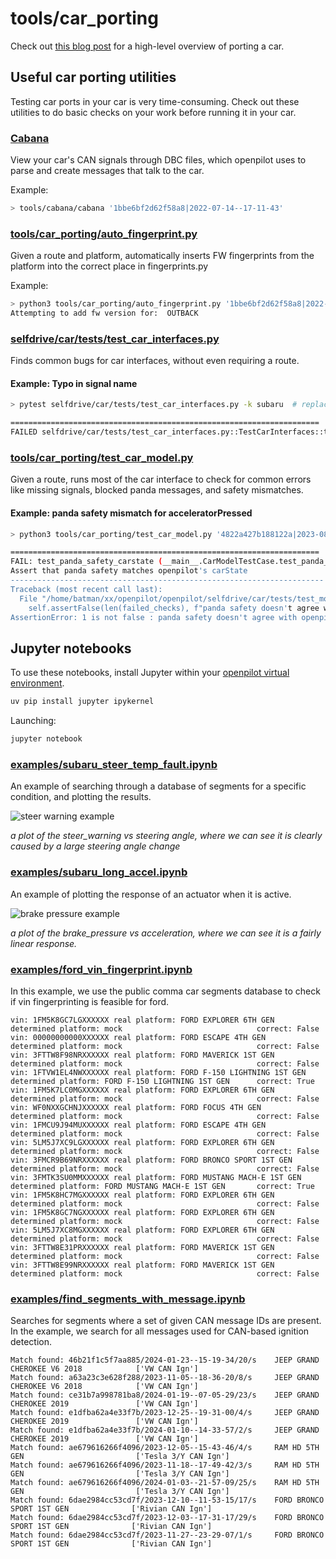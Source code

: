 # tools/car_porting

Check out [this blog post](https://blog.comma.ai/how-to-write-a-car-port-for-openpilot/) for a high-level overview of porting a car.

## Useful car porting utilities

Testing car ports in your car is very time-consuming. Check out these utilities to do basic checks on your work before running it in your car.

### [Cabana](/tools/cabana/README.md)

View your car's CAN signals through DBC files, which openpilot uses to parse and create messages that talk to the car.

Example:
```bash
> tools/cabana/cabana '1bbe6bf2d62f58a8|2022-07-14--17-11-43'
```

### [tools/car_porting/auto_fingerprint.py](/tools/car_porting/auto_fingerprint.py)

Given a route and platform, automatically inserts FW fingerprints from the platform into the correct place in fingerprints.py

Example:
```bash
> python3 tools/car_porting/auto_fingerprint.py '1bbe6bf2d62f58a8|2022-07-14--17-11-43' 'OUTBACK'
Attempting to add fw version for:  OUTBACK
```

### [selfdrive/car/tests/test_car_interfaces.py](/selfdrive/car/tests/test_car_interfaces.py)

Finds common bugs for car interfaces, without even requiring a route.


#### Example: Typo in signal name
```bash
> pytest selfdrive/car/tests/test_car_interfaces.py -k subaru  # replace with the brand you are working on

=====================================================================
FAILED selfdrive/car/tests/test_car_interfaces.py::TestCarInterfaces::test_car_interfaces_165_SUBARU_LEGACY_7TH_GEN - KeyError: 'CruiseControlOOPS'

```

### [tools/car_porting/test_car_model.py](/tools/car_porting/test_car_model.py)

Given a route, runs most of the car interface to check for common errors like missing signals, blocked panda messages, and safety mismatches.

#### Example: panda safety mismatch for acceleratorPressed
```bash
> python3 tools/car_porting/test_car_model.py '4822a427b188122a|2023-08-14--16-22-21'

=====================================================================
FAIL: test_panda_safety_carstate (__main__.CarModelTestCase.test_panda_safety_carstate)
Assert that panda safety matches openpilot's carState
----------------------------------------------------------------------
Traceback (most recent call last):
  File "/home/batman/xx/openpilot/openpilot/selfdrive/car/tests/test_models.py", line 380, in test_panda_safety_carstate
    self.assertFalse(len(failed_checks), f"panda safety doesn't agree with openpilot: {failed_checks}")
AssertionError: 1 is not false : panda safety doesn't agree with openpilot: {'acceleratorPressed': 116}
```

## Jupyter notebooks

To use these notebooks, install Jupyter within your [openpilot virtual environment](/tools/README.md).

```bash
uv pip install jupyter ipykernel
```

Launching:

```bash
jupyter notebook
```

### [examples/subaru_steer_temp_fault.ipynb](/tools/car_porting/examples/subaru_steer_temp_fault.ipynb)

An example of searching through a database of segments for a specific condition, and plotting the results.

![steer warning example](https://github.com/commaai/openpilot/assets/9648890/d60ad120-4b44-4974-ac79-adc660fb8fe2)

*a plot of the steer_warning vs steering angle, where we can see it is clearly caused by a large steering angle change*

### [examples/subaru_long_accel.ipynb](/tools/car_porting/examples/subaru_long_accel.ipynb)

An example of plotting the response of an actuator when it is active.

![brake pressure example](https://github.com/commaai/openpilot/assets/9648890/8f32cf1d-8fc0-4407-b540-70625ebbf082)

*a plot of the brake_pressure vs acceleration, where we can see it is a fairly linear response.*

### [examples/ford_vin_fingerprint.ipynb](/tools/car_porting/examples/ford_vin_fingerprint.ipynb)

In this example, we use the public comma car segments database to check if vin fingerprinting is feasible for ford.

```
vin: 1FM5K8GC7LGXXXXXX real platform: FORD EXPLORER 6TH GEN              determined platform: mock                              correct: False
vin: 00000000000XXXXXX real platform: FORD ESCAPE 4TH GEN                determined platform: mock                              correct: False
vin: 3FTTW8F98NRXXXXXX real platform: FORD MAVERICK 1ST GEN              determined platform: mock                              correct: False
vin: 1FTVW1EL4NWXXXXXX real platform: FORD F-150 LIGHTNING 1ST GEN       determined platform: FORD F-150 LIGHTNING 1ST GEN      correct: True
vin: 1FM5K7LC0MGXXXXXX real platform: FORD EXPLORER 6TH GEN              determined platform: mock                              correct: False
vin: WF0NXXGCHNJXXXXXX real platform: FORD FOCUS 4TH GEN                 determined platform: mock                              correct: False
vin: 1FMCU9J94MUXXXXXX real platform: FORD ESCAPE 4TH GEN                determined platform: mock                              correct: False
vin: 5LM5J7XC9LGXXXXXX real platform: FORD EXPLORER 6TH GEN              determined platform: mock                              correct: False
vin: 3FMCR9B69NRXXXXXX real platform: FORD BRONCO SPORT 1ST GEN          determined platform: mock                              correct: False
vin: 3FMTK3SU0MMXXXXXX real platform: FORD MUSTANG MACH-E 1ST GEN        determined platform: FORD MUSTANG MACH-E 1ST GEN       correct: True
vin: 1FM5K8HC7MGXXXXXX real platform: FORD EXPLORER 6TH GEN              determined platform: mock                              correct: False
vin: 1FM5K8GC7NGXXXXXX real platform: FORD EXPLORER 6TH GEN              determined platform: mock                              correct: False
vin: 5LM5J7XC8MGXXXXXX real platform: FORD EXPLORER 6TH GEN              determined platform: mock                              correct: False
vin: 3FTTW8E31PRXXXXXX real platform: FORD MAVERICK 1ST GEN              determined platform: mock                              correct: False
vin: 3FTTW8E99NRXXXXXX real platform: FORD MAVERICK 1ST GEN              determined platform: mock                              correct: False
```

### [examples/find_segments_with_message.ipynb](/tools/car_porting/examples/find_segments_with_message.ipynb)

Searches for segments where a set of given CAN message IDs are present. In the example, we search for all messages
used for CAN-based ignition detection.

```
Match found: 46b21f1c5f7aa885/2024-01-23--15-19-34/20/s    JEEP GRAND CHEROKEE V6 2018            ['VW CAN Ign']
Match found: a63a23c3e628f288/2023-11-05--18-36-20/8/s     JEEP GRAND CHEROKEE V6 2018            ['VW CAN Ign']
Match found: ce31b7a998781ba8/2024-01-19--07-05-29/23/s    JEEP GRAND CHEROKEE 2019               ['VW CAN Ign']
Match found: e1dfba62a4e33f7b/2023-12-25--19-31-00/4/s     JEEP GRAND CHEROKEE 2019               ['VW CAN Ign']
Match found: e1dfba62a4e33f7b/2024-01-10--14-33-57/2/s     JEEP GRAND CHEROKEE 2019               ['VW CAN Ign']
Match found: ae679616266f4096/2023-12-05--15-43-46/4/s     RAM HD 5TH GEN                         ['Tesla 3/Y CAN Ign']
Match found: ae679616266f4096/2023-11-18--17-49-42/3/s     RAM HD 5TH GEN                         ['Tesla 3/Y CAN Ign']
Match found: ae679616266f4096/2024-01-03--21-57-09/25/s    RAM HD 5TH GEN                         ['Tesla 3/Y CAN Ign']
Match found: 6dae2984cc53cd7f/2023-12-10--11-53-15/17/s    FORD BRONCO SPORT 1ST GEN              ['Rivian CAN Ign']
Match found: 6dae2984cc53cd7f/2023-12-03--17-31-17/29/s    FORD BRONCO SPORT 1ST GEN              ['Rivian CAN Ign']
Match found: 6dae2984cc53cd7f/2023-11-27--23-29-07/1/s     FORD BRONCO SPORT 1ST GEN              ['Rivian CAN Ign']
```
